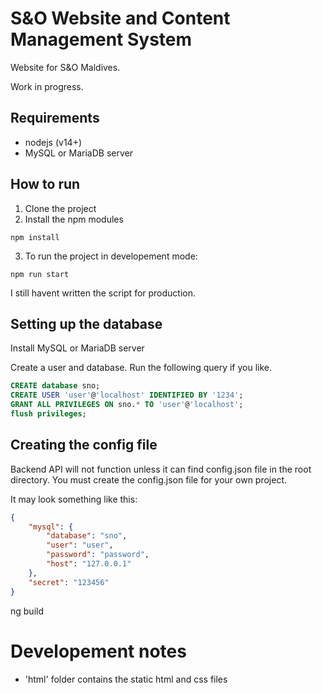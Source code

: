 # S&O Website and Content Management System
Website for S&O Maldives. 

Work in progress.
## Requirements
 - nodejs (v14+)
 - MySQL or MariaDB server

## How to run

1. Clone the project
2. Install the npm modules
```
npm install
```
3.  To run the project in developement mode:
```
npm run start
```

I still havent written the script for production.

## Setting up the database
Install MySQL or MariaDB server

Create a user and database. Run the following query if you like.

``` sql
CREATE database sno;
CREATE USER 'user'@'localhost' IDENTIFIED BY '1234';
GRANT ALL PRIVILEGES ON sno.* TO 'user'@'localhost';
flush privileges;
```

## Creating the config file
Backend API will not function unless it can find config.json file in the root directory.
You must create the config.json file for your own project.

It may look something like this:

``` json
{
    "mysql": {
        "database": "sno",
        "user": "user",
        "password": "password",
        "host": "127.0.0.1"
    },
    "secret": "123456"
}
```

ng build

# Developement notes
 - 'html' folder contains the static html and css files

